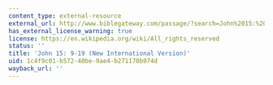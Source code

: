 ```yaml
---
content_type: external-resource
external_url: http://www.biblegateway.com/passage/?search=John%2015:%209-19&version=NIV
has_external_license_warning: true
license: https://en.wikipedia.org/wiki/All_rights_reserved
status: ''
title: 'John 15: 9-19 (New International Version)'
uid: 1c4f9c01-b572-40be-9ae4-b271170b074d
wayback_url: ''
---
```

